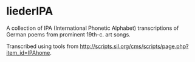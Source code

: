 # liederIPA
A collection of IPA (International Phonetic Alphabet) transcriptions of German poems from prominent 19th-c. art songs. 

Transcribed using tools from http://scripts.sil.org/cms/scripts/page.php?item_id=IPAhome.
